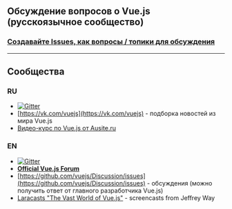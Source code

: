 ## Обсуждение вопросов о Vue.js (русскоязычное сообщество)

### [Создавайте Issues, как вопросы / топики для обсуждения](https://github.com/vuejs-ru/Discussion/issues)

---

## Сообщества

### RU
* [![Gitter](https://badges.gitter.im/Join%20Chat.svg)](https://gitter.im/vuejs-ru/Discussion)
* [https://vk.com/vuejs](https://vk.com/vuejs) - подборка новостей из мира Vue.js
* [Видео-курс по Vue.js от Ausite.ru](https://www.youtube.com/watch?v=O9p4dRBRSXE&list=PLEyOhcqU3T9VL6wathF8CoHnHGvUAdzq6) 

### EN
* [![Gitter](https://badges.gitter.im/Join%20Chat.svg)](https://gitter.im/yyx990803/vue)
* [**Official Vue.js Forum**](http://forum.vuejs.org/)
* [https://github.com/vuejs/Discussion/issues](https://github.com/vuejs/Discussion/issues) - обсуждения (можно получить ответ от главного разработчика Vue.js)
* [Laracasts "The Vast World of Vue.js"](https://laracasts.com/series/learning-vuejs) - screencasts from Jeffrey Way
